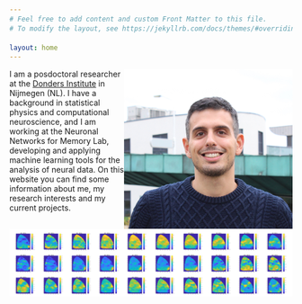 ```yaml
---
# Feel free to add content and custom Front Matter to this file.
# To modify the layout, see https://jekyllrb.com/docs/themes/#overriding-theme-defaults

layout: home
---
```





<img src='images/me.jpeg' style='float: right' width=300 > 

I am a posdoctoral researcher at the [Donders Institute](https://www.ru.nl/donders/) in Nijmegen (NL). 
I have a background in statistical physics and computational neuroscience, and I am working at the Neuronal Networks for Memory Lab, developing and applying machine learning tools for the analysis of neural data.
On this website you can find some information about me, my research interests and my current projects.

<img src ="images/cortex_example.jpeg" width=1000/>



















